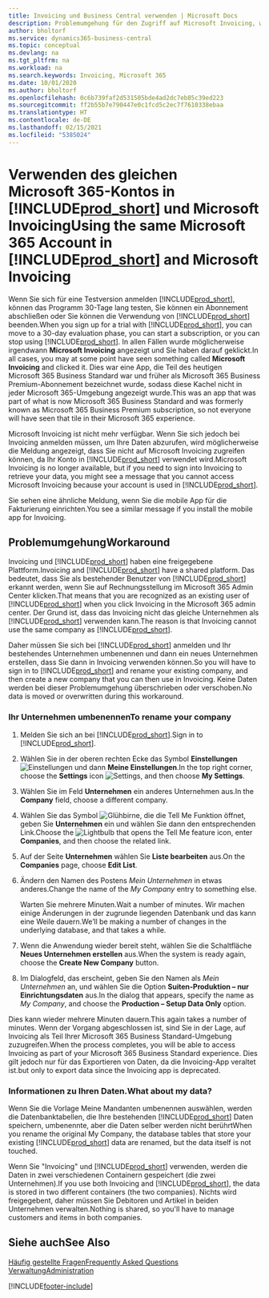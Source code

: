 ```yaml
---
title: Invoicing und Business Central verwenden | Microsoft Docs
description: Problemumgehung für den Zugriff auf Microsoft Invoicing, wenn Sie sich für Dynamics 365 Business Central registriert haben.
author: bholtorf
ms.service: dynamics365-business-central
ms.topic: conceptual
ms.devlang: na
ms.tgt_pltfrm: na
ms.workload: na
ms.search.keywords: Invoicing, Microsoft 365
ms.date: 10/01/2020
ms.author: bholtorf
ms.openlocfilehash: 0c6b739faf2d531505bde4ad2dc7eb85c39ed223
ms.sourcegitcommit: ff2b55b7e790447e0c1fcd5c2ec7f7610338ebaa
ms.translationtype: HT
ms.contentlocale: de-DE
ms.lasthandoff: 02/15/2021
ms.locfileid: "5385024"
---
```

# <a name="using-the-same-microsoft-365-account-in-prod_short-and-microsoft-invoicing"></a><span data-ttu-id="eee7a-103">Verwenden des gleichen Microsoft 365-Kontos in [!INCLUDE[prod_short](includes/prod_long.md)] und Microsoft Invoicing</span><span class="sxs-lookup"><span data-stu-id="eee7a-103">Using the same Microsoft 365 Account in [!INCLUDE[prod_short](includes/prod_long.md)] and Microsoft Invoicing</span></span>
<span data-ttu-id="eee7a-104">Wenn Sie sich für eine Testversion anmelden [!INCLUDE[prod_short](includes/prod_short.md)], können das Programm 30-Tage lang testen, Sie können ein Abonnement abschließen oder Sie können die Verwendung von [!INCLUDE[prod_short](includes/prod_short.md)] beenden.</span><span class="sxs-lookup"><span data-stu-id="eee7a-104">When you sign up for a trial with [!INCLUDE[prod_short](includes/prod_short.md)], you can move to a 30-day evaluation phase, you can start a subscription, or you can stop using [!INCLUDE[prod_short](includes/prod_short.md)].</span></span> <span data-ttu-id="eee7a-105">In allen Fällen wurde möglicherweise irgendwann **Microsoft Invoicing** angezeigt und Sie haben darauf geklickt.</span><span class="sxs-lookup"><span data-stu-id="eee7a-105">In all cases, you may at some point have seen something called **Microsoft Invoicing** and clicked it.</span></span> <span data-ttu-id="eee7a-106">Dies war eine App, die Teil des heutigen Microsoft 365 Business Standard war und früher als Microsoft 365 Business Premium-Abonnement bezeichnet wurde, sodass diese Kachel nicht in jeder Microsoft 365-Umgebung angezeigt wurde.</span><span class="sxs-lookup"><span data-stu-id="eee7a-106">This was an app that was part of what is now Microsoft 365 Business Standard and was formerly known as Microsoft 365 Business Premium subscription, so not everyone will have seen that tile in their Microsoft 365 experience.</span></span>  

<span data-ttu-id="eee7a-107">Microsoft Invoicing ist nicht mehr verfügbar. Wenn Sie sich jedoch bei Invoicing anmelden müssen, um Ihre Daten abzurufen, wird möglicherweise die Meldung angezeigt, dass Sie nicht auf Microsoft Invoicing zugreifen können, da Ihr Konto in [!INCLUDE[prod_short](includes/prod_short.md)] verwendet wird.</span><span class="sxs-lookup"><span data-stu-id="eee7a-107">Microsoft Invoicing is no longer available, but if you need to sign into Invoicing to retrieve your data, you might see a message that you cannot access Microsoft Invoicing because your account is used in [!INCLUDE[prod_short](includes/prod_short.md)].</span></span>  

<span data-ttu-id="eee7a-108">Sie sehen eine ähnliche Meldung, wenn Sie die mobile App für die Fakturierung einrichten.</span><span class="sxs-lookup"><span data-stu-id="eee7a-108">You see a similar message if you install the mobile app for Invoicing.</span></span>  

## <a name="workaround"></a><span data-ttu-id="eee7a-109">Problemumgehung</span><span class="sxs-lookup"><span data-stu-id="eee7a-109">Workaround</span></span>
<span data-ttu-id="eee7a-110">Invoicing und [!INCLUDE[prod_short](includes/prod_short.md)] haben eine freigegebene Plattform.</span><span class="sxs-lookup"><span data-stu-id="eee7a-110">Invoicing and [!INCLUDE[prod_short](includes/prod_short.md)] have a shared platform.</span></span> <span data-ttu-id="eee7a-111">Das bedeutet, dass Sie als bestehender Benutzer von [!INCLUDE[prod_short](includes/prod_short.md)] erkannt werden, wenn Sie auf Rechnungsstellung im Microsoft 365 Admin Center klicken.</span><span class="sxs-lookup"><span data-stu-id="eee7a-111">That means that you are recognized as an existing user of [!INCLUDE[prod_short](includes/prod_short.md)] when you click Invoicing in the Microsoft 365 admin center.</span></span> <span data-ttu-id="eee7a-112">Der Grund ist, dass das Invoicing nicht das gleiche Unternehmen als [!INCLUDE[prod_short](includes/prod_short.md)] verwenden kann.</span><span class="sxs-lookup"><span data-stu-id="eee7a-112">The reason is that Invoicing cannot use the same company as [!INCLUDE[prod_short](includes/prod_short.md)].</span></span>  

<span data-ttu-id="eee7a-113">Daher müssen Sie sich bei [!INCLUDE[prod_short](includes/prod_short.md)] anmelden und Ihr bestehendes Unternehmen umbenennen und dann ein neues Unternehmen erstellen, dass Sie dann in Invoicing verwenden können.</span><span class="sxs-lookup"><span data-stu-id="eee7a-113">So you will have to sign in to [!INCLUDE[prod_short](includes/prod_short.md)] and rename your existing company, and then create a new company that you can then use in Invoicing.</span></span> <span data-ttu-id="eee7a-114">Keine Daten werden bei dieser Problemumgehung überschrieben oder verschoben.</span><span class="sxs-lookup"><span data-stu-id="eee7a-114">No data is moved or overwritten during this workaround.</span></span>

### <a name="to-rename-your-company"></a><span data-ttu-id="eee7a-115">Ihr Unternehmen umbenennen</span><span class="sxs-lookup"><span data-stu-id="eee7a-115">To rename your company</span></span>
1. <span data-ttu-id="eee7a-116">Melden Sie sich an bei [!INCLUDE[prod_short](includes/prod_short.md)].</span><span class="sxs-lookup"><span data-stu-id="eee7a-116">Sign in to [!INCLUDE[prod_short](includes/prod_short.md)].</span></span>
2. <span data-ttu-id="eee7a-117">Wählen Sie in der oberen rechten Ecke das Symbol **Einstellungen** ![Einstellungen](media/ui-experience/settings_icon_small.png "Einstellungssymbol für Rollencenter") und dann **Meine Einstellungen**.</span><span class="sxs-lookup"><span data-stu-id="eee7a-117">In the top right corner, choose the **Settings** icon ![Settings](media/ui-experience/settings_icon_small.png "Settings icon for role center"), and then choose **My Settings**.</span></span>
3. <span data-ttu-id="eee7a-118">Wählen Sie im Feld **Unternehmen** ein anderes Unternehmen aus.</span><span class="sxs-lookup"><span data-stu-id="eee7a-118">In the **Company** field, choose a different company.</span></span>
4. <span data-ttu-id="eee7a-119">Wählen Sie das Symbol ![Glühbirne, die die Tell Me Funktion öffnet](media/ui-search/search_small.png "Was möchten Sie tun?"), geben Sie **Unternehmen** ein und wählen Sie dann den entsprechenden Link.</span><span class="sxs-lookup"><span data-stu-id="eee7a-119">Choose the ![Lightbulb that opens the Tell Me feature](media/ui-search/search_small.png "Tell me what you want to do") icon, enter **Companies**, and then choose the related link.</span></span>  
5. <span data-ttu-id="eee7a-120">Auf der Seite **Unternehmen** wählen Sie **Liste bearbeiten** aus.</span><span class="sxs-lookup"><span data-stu-id="eee7a-120">On the **Companies** page, choose **Edit List**.</span></span>  
6. <span data-ttu-id="eee7a-121">Ändern den Namen des Postens *Mein Unternehmen* in etwas anderes.</span><span class="sxs-lookup"><span data-stu-id="eee7a-121">Change the name of the *My Company* entry to something else.</span></span>  

    <span data-ttu-id="eee7a-122">Warten Sie mehrere Minuten.</span><span class="sxs-lookup"><span data-stu-id="eee7a-122">Wait a number of minutes.</span></span> <span data-ttu-id="eee7a-123">Wir machen einige Änderungen in der zugrunde liegenden Datenbank und das kann eine Weile dauern.</span><span class="sxs-lookup"><span data-stu-id="eee7a-123">We’ll be making a number of changes in the underlying database, and that takes a while.</span></span>
7.  <span data-ttu-id="eee7a-124">Wenn die Anwendung wieder bereit steht, wählen Sie die Schaltfläche **Neues Unternehmen erstellen** aus.</span><span class="sxs-lookup"><span data-stu-id="eee7a-124">When the system is ready again, choose the **Create New Company** button.</span></span>  
8.  <span data-ttu-id="eee7a-125">Im Dialogfeld, das erscheint, geben Sie den Namen als *Mein Unternehmen* an, und wählen Sie die Option **Suiten-Produktion – nur Einrichtungsdaten** aus.</span><span class="sxs-lookup"><span data-stu-id="eee7a-125">In the dialog that appears, specify the name as *My Company*, and choose the **Production – Setup Data Only** option.</span></span>  

<span data-ttu-id="eee7a-126">Dies kann wieder mehrere Minuten dauern.</span><span class="sxs-lookup"><span data-stu-id="eee7a-126">This again takes a number of minutes.</span></span> <span data-ttu-id="eee7a-127">Wenn der Vorgang abgeschlossen ist, sind Sie in der Lage, auf Invoicing als Teil Ihrer Microsoft 365 Business Standard-Umgebung zuzugreifen.</span><span class="sxs-lookup"><span data-stu-id="eee7a-127">When the process completes, you will be able to access Invoicing as part of your Microsoft 365 Business Standard experience.</span></span> <span data-ttu-id="eee7a-128">Dies gilt jedoch nur für das Exportieren von Daten, da die Invoicing-App veraltet ist.</span><span class="sxs-lookup"><span data-stu-id="eee7a-128">but only to export data since the Invoicing app is deprecated.</span></span>  

### <a name="what-about-my-data"></a><span data-ttu-id="eee7a-129">Informationen zu Ihren Daten.</span><span class="sxs-lookup"><span data-stu-id="eee7a-129">What about my data?</span></span>
<span data-ttu-id="eee7a-130">Wenn Sie die Vorlage Meine Mandanten umbenennen auswählen, werden die Datenbanktabellen, die Ihre bestehenden [!INCLUDE[prod_short](includes/prod_short.md)] Daten speichern, umbenennte, aber die Daten selber werden nicht berührt</span><span class="sxs-lookup"><span data-stu-id="eee7a-130">When you rename the original My Company, the database tables that store your existing [!INCLUDE[prod_short](includes/prod_short.md)] data are renamed, but the data itself is not touched.</span></span>  

<span data-ttu-id="eee7a-131">Wenn Sie "Invoicing" und [!INCLUDE[prod_short](includes/prod_short.md)] verwenden, werden die Daten in zwei verschiedenen Containern gespeichert (die zwei Unternehmen).</span><span class="sxs-lookup"><span data-stu-id="eee7a-131">If you use both Invoicing and [!INCLUDE[prod_short](includes/prod_short.md)], the data is stored in two different containers (the two companies).</span></span> <span data-ttu-id="eee7a-132">Nichts wird freigegebent, daher müssen Sie Debitoren und Artikel in beiden Unternehmen verwalten.</span><span class="sxs-lookup"><span data-stu-id="eee7a-132">Nothing is shared, so you'll have to manage customers and items in both companies.</span></span>  

## <a name="see-also"></a><span data-ttu-id="eee7a-133">Siehe auch</span><span class="sxs-lookup"><span data-stu-id="eee7a-133">See Also</span></span>
[<span data-ttu-id="eee7a-134">Häufig gestellte Fragen</span><span class="sxs-lookup"><span data-stu-id="eee7a-134">Frequently Asked Questions</span></span>](across-faq.md)  
[<span data-ttu-id="eee7a-135">Verwaltung</span><span class="sxs-lookup"><span data-stu-id="eee7a-135">Administration</span></span>](admin-setup-and-administration.md)  


[!INCLUDE[footer-include](includes/footer-banner.md)]